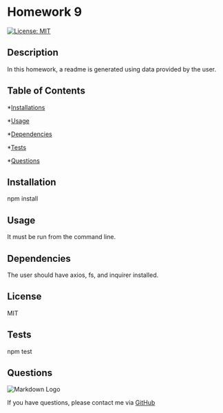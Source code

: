 
  # Homework 9 
  	
 
 [![License: MIT](https://img.shields.io/badge/License-MIT-yellow.svg)](https://opensource.org/licenses/MIT)
  
 
 ## Description 
 

  In this homework, a readme is generated using data provided by the user. 
 
 
  ## Table of Contents
  
  *[Installations](#instalations)
  
  *[Usage](#usage)
  
  *[Dependencies](#dependencies)
  
  *[Tests](#tests)
  
  *[Questions](#questions)

  
  ## Installation
  npm install
  
  ## Usage
  It must be run from the command line.

  ## Dependencies
  The user should have axios, fs, and inquirer installed.
  
  ## License 
  MIT

  ## Tests

  npm test
  
  ## Questions
  
  ![Markdown Logo](https://avatars0.githubusercontent.com/u/58372483?v=4)
  
  If you have questions, please contact me via 
  [GitHub](https//:github.com/AnnaOlt "GitHub")